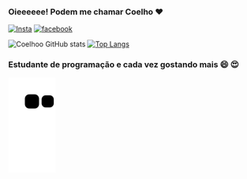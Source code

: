 
### Oieeeeee!  Podem me chamar Coelho ❤️

[![Insta](https://img.shields.io/badge/Instagram-E4405F?style=for-the-badge&logo=instagram&logoColor=white )](https://instagram.com/cecicoelho_)
[![facebook](https://img.shields.io/badge/Facebook-1877F2?style=for-the-badge&logo=facebook&logoColor=white)](https://www.facebook.com/cecilia.coelho.125)


![Coelhoo GitHub stats](https://github-readme-stats.vercel.app/api?username=Coelhoo&show_icons=true&theme=white)
[![Top Langs](https://github-readme-stats.vercel.app/api/top-langs/?username=coelhooooo&layout=compact)](https://github.com/coelhooo/github-readme-stats)
<br>

### Estudante de programação e cada vez gostando mais   😄 😍

![Snake animation](https://github.com/coelhooooo/coelhooooo/blob/output/github-contribution-grid-snake.svg)


